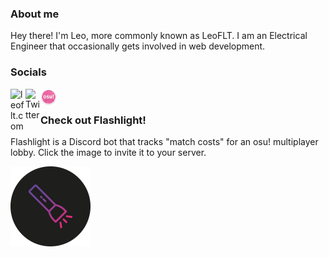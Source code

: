 ### About me
Hey there! I'm Leo, more commonly known as LeoFLT. I am an Electrical Engineer that occasionally gets involved in web development.

### Socials

[<img align="left" alt="leoflt.com" width="24px" src="https://leoflt.com/favicon.svg" />][site]
[<img align="left" alt="Twitter" width="24px" src="https://i.imgur.com/KltN3kv.png" />][twitter]
[<img align="left" alt="osu!" width="26px" src="https://raw.githubusercontent.com/ppy/osu-web/master/public/images/layout/osu-logo%402x.png" />][osu]
<br>

### Check out Flashlight!

Flashlight is a Discord bot that tracks "match costs" for an osu! multiplayer lobby. Click the image to invite it to your server.

[<img align="left" width="128px" alt="Click to invite Flashlight to your guild" src="https://raw.githubusercontent.com/LeoFLT/FlashlightBot/main/assets/flashlight.svg"></img>][flashlight]

[flashlight]: https://flashlight.leoflt.com
[osu]: https://osu.ppy.sh/users/3668779
[site]: https://leoflt.com
[twitter]: https://twitter.com/leoflt
